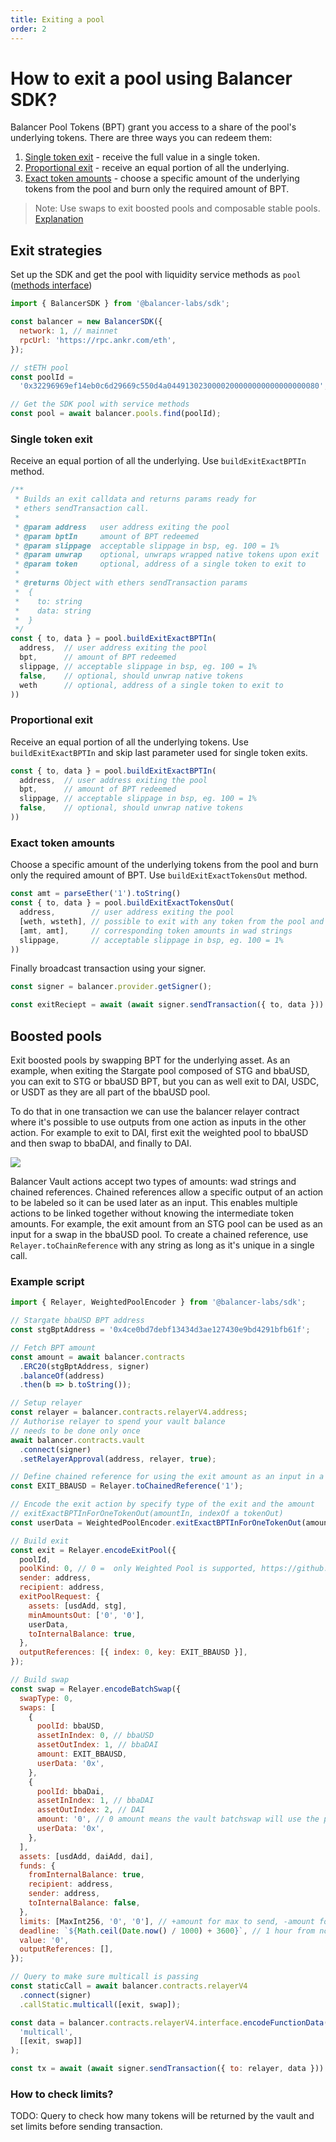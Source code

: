 ```yaml
---
title: Exiting a pool
order: 2
---
```


# How to exit a pool using Balancer SDK?

Balancer Pool Tokens (BPT) grant you access to a share of the pool's underlying tokens. There are three ways you can redeem them:

1. [Single token exit](#single-token-exit) - receive the full value in a single token.
2. [Proportional exit](#proportional-exit) - receive an equal portion of all the underlying.
3. [Exact token amounts](#exact-token-amounts) - choose a specific amount of the underlying tokens from the pool and burn only the required amount of BPT.

> Note: Use swaps to exit boosted pools and composable stable pools. [Explanation](#boosted-pools)

## Exit strategies

Set up the SDK and get the pool with liquidity service methods as `pool` ([methods interface](https://github.com/balancer/balancer-sdk/blob/master/balancer-js/src/types.ts/#L321))

```javascript
import { BalancerSDK } from '@balancer-labs/sdk';

const balancer = new BalancerSDK({
  network: 1, // mainnet
  rpcUrl: 'https://rpc.ankr.com/eth',
});

// stETH pool
const poolId =
  '0x32296969ef14eb0c6d29669c550d4a0449130230000200000000000000000080';

// Get the SDK pool with service methods
const pool = await balancer.pools.find(poolId);
```

### Single token exit

Receive an equal portion of all the underlying. Use `buildExitExactBPTIn` method.

```javascript
/**
 * Builds an exit calldata and returns params ready for
 * ethers sendTransaction call.
 *
 * @param address   user address exiting the pool
 * @param bptIn     amount of BPT redeemed
 * @param slippage  acceptable slippage in bsp, eg. 100 = 1%
 * @param unwrap    optional, unwraps wrapped native tokens upon exit
 * @param token     optional, address of a single token to exit to
 *
 * @returns Object with ethers sendTransaction params
 *  {
 *    to: string
 *    data: string
 *  }
 */
const { to, data } = pool.buildExitExactBPTIn(
  address,  // user address exiting the pool
  bpt,      // amount of BPT redeemed
  slippage, // acceptable slippage in bsp, eg. 100 = 1%
  false,    // optional, should unwrap native tokens
  weth      // optional, address of a single token to exit to
))
```

### Proportional exit

Receive an equal portion of all the underlying tokens. Use `buildExitExactBPTIn` and skip last parameter used for single token exits.

```javascript
const { to, data } = pool.buildExitExactBPTIn(
  address,  // user address exiting the pool
  bpt,      // amount of BPT redeemed
  slippage, // acceptable slippage in bsp, eg. 100 = 1%
  false,    // optional, should unwrap native tokens
))
```

### Exact token amounts

Choose a specific amount of the underlying tokens from the pool and burn only the required amount of BPT. Use `buildExitExactTokensOut` method.

```javascript
const amt = parseEther('1').toString()
const { to, data } = pool.buildExitExactTokensOut(
  address,        // user address exiting the pool
  [weth, wsteth], // possible to exit with any token from the pool and native ETH when pool has WETH
  [amt, amt],     // corresponding token amounts in wad strings
  slippage,       // acceptable slippage in bsp, eg. 100 = 1%
))
```

Finally broadcast transaction using your signer.

```javascript
const signer = balancer.provider.getSigner();

const exitReciept = await (await signer.sendTransaction({ to, data })).wait();
```

## Boosted pools

Exit boosted pools by swapping BPT for the underlying asset. As an example, when exiting the Stargate pool composed of STG and bbaUSD, you can exit to STG or bbaUSD BPT, but you can as well exit to DAI, USDC, or USDT as they are all part of the bbaUSD pool.

To do that in one transaction we can use the balancer relayer contract where it's possible to use outputs from one action as inputs in the other action. For example to exit to DAI, first exit the weighted pool to bbaUSD and then swap to bbaDAI, and finally to DAI.

![](/images/exit-swap-diagram.png)

Balancer Vault actions accept two types of amounts: wad strings and chained references. Chained references allow a specific output of an action to be labeled so it can be used later as an input. This enables multiple actions to be linked together without knowing the intermediate token amounts. For example, the exit amount from an STG pool can be used as an input for a swap in the bbaUSD pool. To create a chained reference, use `Relayer.toChainReference` with any string as long as it's unique in a single call.

### Example script

```javascript
import { Relayer, WeightedPoolEncoder } from '@balancer-labs/sdk';

// Stargate bbaUSD BPT address
const stgBptAddress = '0x4ce0bd7debf13434d3ae127430e9bd4291bfb61f';

// Fetch BPT amount
const amount = await balancer.contracts
  .ERC20(stgBptAddress, signer)
  .balanceOf(address)
  .then(b => b.toString());

// Setup relayer
const relayer = balancer.contracts.relayerV4.address;
// Authorise relayer to spend your vault balance
// needs to be done only once
await balancer.contracts.vault
  .connect(signer)
  .setRelayerApproval(address, relayer, true);

// Define chained reference for using the exit amount as an input in a swap
const EXIT_BBAUSD = Relayer.toChainedReference('1');

// Encode the exit action by specify type of the exit and the amount
// exitExactBPTInForOneTokenOut(amountIn, indexOf a tokenOut)
const userData = WeightedPoolEncoder.exitExactBPTInForOneTokenOut(amount, 0);

// Build exit
const exit = Relayer.encodeExitPool({
  poolId,
  poolKind: 0, // 0 =  only Weighted Pool is supported, https://github.com/balancer/balancer-v2-monorepo/blob/master/pkg/standalone-utils/contracts/relayer/VaultActions.sol/#L105
  sender: address,
  recipient: address,
  exitPoolRequest: {
    assets: [usdAdd, stg],
    minAmountsOut: ['0', '0'],
    userData,
    toInternalBalance: true,
  },
  outputReferences: [{ index: 0, key: EXIT_BBAUSD }],
});

// Build swap
const swap = Relayer.encodeBatchSwap({
  swapType: 0,
  swaps: [
    {
      poolId: bbaUSD,
      assetInIndex: 0, // bbaUSD
      assetOutIndex: 1, // bbaDAI
      amount: EXIT_BBAUSD,
      userData: '0x',
    },
    {
      poolId: bbaDai,
      assetInIndex: 1, // bbaDAI
      assetOutIndex: 2, // DAI
      amount: '0', // 0 amount means the vault batchswap will use the previous step's output
      userData: '0x',
    },
  ],
  assets: [usdAdd, daiAdd, dai],
  funds: {
    fromInternalBalance: true,
    recipient: address,
    sender: address,
    toInternalBalance: false,
  },
  limits: [MaxInt256, '0', '0'], // +amount for max to send, -amount for min to receive
  deadline: `${Math.ceil(Date.now() / 1000) + 3600}`, // 1 hour from now
  value: '0',
  outputReferences: [],
});

// Query to make sure multicall is passing
const staticCall = await balancer.contracts.relayerV4
  .connect(signer)
  .callStatic.multicall([exit, swap]);

const data = balancer.contracts.relayerV4.interface.encodeFunctionData(
  'multicall',
  [[exit, swap]]
);

const tx = await (await signer.sendTransaction({ to: relayer, data })).wait();
```

### How to check limits?

TODO: Query to check how many tokens will be returned by the vault and set limits before sending transaction.
